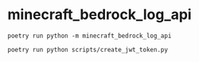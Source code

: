 # minecraft_bedrock_log_api

```shell
poetry run python -m minecraft_bedrock_log_api

poetry run python scripts/create_jwt_token.py
```
